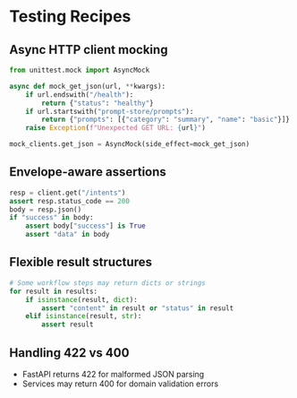 # Testing Recipes

## Async HTTP client mocking
```python
from unittest.mock import AsyncMock

async def mock_get_json(url, **kwargs):
    if url.endswith("/health"):
        return {"status": "healthy"}
    if url.startswith("prompt-store/prompts"):
        return {"prompts": [{"category": "summary", "name": "basic"}]}
    raise Exception(f"Unexpected GET URL: {url}")

mock_clients.get_json = AsyncMock(side_effect=mock_get_json)
```

## Envelope-aware assertions
```python
resp = client.get("/intents")
assert resp.status_code == 200
body = resp.json()
if "success" in body:
    assert body["success"] is True
    assert "data" in body
```

## Flexible result structures
```python
# Some workflow steps may return dicts or strings
for result in results:
    if isinstance(result, dict):
        assert "content" in result or "status" in result
    elif isinstance(result, str):
        assert result
```

## Handling 422 vs 400
- FastAPI returns 422 for malformed JSON parsing
- Services may return 400 for domain validation errors
